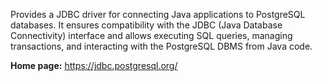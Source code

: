 Provides a JDBC driver for connecting Java applications to PostgreSQL databases.
It ensures compatibility with the JDBC (Java Database Connectivity)
interface and allows executing SQL queries, managing transactions, and interacting with the PostgreSQL DBMS from Java code.

**Home page:** <https://jdbc.postgresql.org/>
